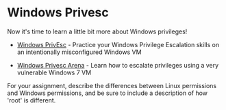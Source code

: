 # Windows Privesc

Now it's time to learn a little bit more about Windows privileges!

-   [Windows PrivEsc](https://tryhackme.com/room/windows10privesc) -
    Practice your Windows Privilege Escalation skills on an
    intentionally misconfigured Windows
    VM[](https://tryhackme.com/room/windowsprivescarena)

-   [Windows Privesc
    Arena](https://tryhackme.com/room/windowsprivescarena) - Learn how
    to escalate privileges using a very vulnerable Windows 7 VM

  

For your assignment, describe the differences between Linux permissions
and Windows permissions, and be sure to include a description of how
'root' is different.

  
